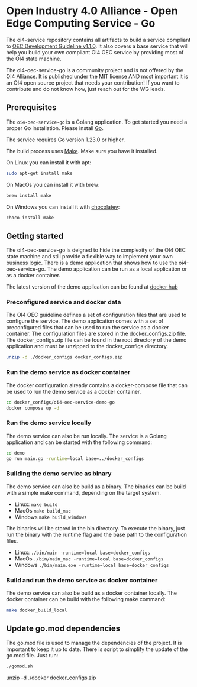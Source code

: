 # Open Industry 4.0 Alliance - Open Edge Computing Service - Go
The oi4-service repository contains all artifacts to build a service compliant to [OEC Development Guideline v1.1.0](docs/OI4_OEC_Development_Guideline_V1.1.0.pdf).
It also covers a base service that will help you build your own compliant OI4 OEC service by providing most of the OI4 state machine.

The oi4-oec-service-go is a community project and is not offered by the OI4 Alliance. It is published under the MIT license
AND most important it is an OI4 open source project that needs your contribution!
If you want to contribute and do not know how, just reach out for the WG leads.

## Prerequisites
The `oi4-oec-service-go` is a Golang application. To get started you need a proper Go installation.
Please install [Go](https://go.dev/doc/install).

The service requires Go version 1.23.0 or higher.

The build process uses [Make](https://www.gnu.org/software/make/). Make sure you have it installed.

On Linux you can install it with apt:
```sh
sudo apt-get install make
```

On MacOs you can install it with brew:
```sh
brew install make
```
 On Windows you can install it with [chocolatey](https://chocolatey.org/):
```sh
choco install make
```

## Getting started
The oi4-oec-service-go is deigned to hide the complexity of the OI4 OEC state machine and still provide a flexible way to implement your own business logic.
There is a demo application that shows how to use the oi4-oec-service-go. The demo application can be run as a local application or as a docker container.

The latest version of the demo application can be found at [docker hub](https://hub.docker.com/repository/docker/oi4a/oi4-oec-service-demo-go/general)

### Preconfigured service and docker data
The OI4 OEC guideline defines a set of configuration files that are used to configure the service. 
The demo application comes with a set of preconfigured files that can be used to run the service as a docker container.
The configuration files are stored in the docker_configs.zip file. The docker_configs.zip file can be found in the root directory of the demo application and must be unzipped to the docker_configs directory.

```sh
unzip -d ./docker_configs docker_configs.zip
```

### Run the demo service as docker container
The docker configuration already contains a docker-compose file that can be used to run the demo service as a docker container.

```sh
cd docker_configs/oi4-oec-service-demo-go
docker compose up -d
```

### Run the demo service locally
The demo service can also be run locally. The service is a Golang application and can be started with the following command:

```sh
cd demo
go run main.go -runtime=local base=../docker_configs
```

### Building the demo service as binary
The demo service can also be build as a binary. The binaries can be build with a simple make command, depending on the target system.
- Linux: `make build`
- MacOs `make build_mac`
- Windows `make build_windows`

The binaries will be stored in the bin directory. To execute the binary, just run the binary with the runtime flag and the base path to the configuration files.
- Linux: `./bin/main -runtime=local base=docker_configs`
- MacOs `./bin/main_mac -runtime=local base=docker_configs`
- Windows `./bin/main.exe -runtime=local base=docker_configs`

### Build and run the demo service as docker container
The demo service can also be build as a docker container locally. The docker container can be build with the following make command:

```sh
make docker_build_local
```

## Update go.mod dependencies
The go.mod file is used to manage the dependencies of the project. It is important to keep it up to date.
There is script to simplify the update of the go.mod file. Just run:

```sh
./gomod.sh
```

unzip -d ./docker docker_configs.zip
